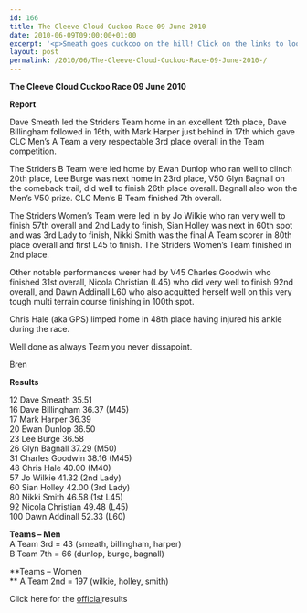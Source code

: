 ```yaml
---
id: 166
title: The Cleeve Cloud Cuckoo Race 09 June 2010
date: 2010-06-09T09:00:00+01:00
excerpt: '<p>Smeath goes cuckcoo on the hill! Click on the links to look at the photos and read all about the great club performances in this tough local off-road race, Brendan Ward (Club Chairman) Cleeve Cuckoo 09 June 2010 Photos Report Results</p>'
layout: post
permalink: /2010/06/The-Cleeve-Cloud-Cuckoo-Race-09-June-2010-/
---
```

**The Cleeve Cloud Cuckoo Race 09 June 2010** </p> 

**Report**

Dave Smeath led the Striders Team home in an excellent 12th place, Dave Billingham followed in 16th, with Mark Harper just behind in 17th which gave CLC Men&#8217;s A Team a very respectable 3rd place overall in the Team competition.

The Striders B Team were led home by Ewan Dunlop who ran well to clinch 20th place, Lee Burge was next home in 23rd place, V50 Glyn Bagnall on the comeback trail, did well to finish 26th place overall. Bagnall also won the Men&#8217;s V50 prize. CLC Men&#8217;s B Team finished 7th overall.

The Striders Women&#8217;s Team were led in by Jo Wilkie who ran very well to finish 57th overall and 2nd Lady to finish, Sian Holley was next in 60th spot and was 3rd Lady to finish, Nikki Smith was the final A Team scorer in 80th place overall and first L45 to finish. The Striders Women&#8217;s Team finished in 2nd place.

Other notable performances werer had by V45 Charles Goodwin who finished 31st overall, Nicola Christian (L45) who did very well to finish 92nd overall, and Dawn Addinall L60 who also acquitted herself well on this very tough multi terrain course finishing in 100th spot.

Chris Hale (aka GPS) limped home in 48th place having injured his ankle during the race.

Well done as always Team you never dissapoint.

Bren

<a name="Report"></a>**Results**</p> 

12 Dave Smeath 35.51  
16 Dave Billingham 36.37 (M45)  
17 Mark Harper 36.39  
20 Ewan Dunlop 36.50  
23 Lee Burge 36.58  
26 Glyn Bagnall 37.29 (M50)  
31 Charles Goodwin 38.16 (M45)  
48 Chris Hale 40.00 (M40)  
57 Jo Wilkie 41.32 (2nd Lady)  
60 Sian Holley 42.00 (3rd Lady)  
80 Nikki Smith 46.58 (1st L45)  
92 Nicola Christian 49.48 (L45)  
100 Dawn Addinall 52.33 (L60)

**Teams &#8211; Men**  
A Team 3rd = 43 (smeath, billingham, harper)  
B Team 7th = 66 (dunlop, burge, bagnall)</p> 

**Teams &#8211; Women  
** A Team 2nd = 197 (wilkie, holley, smith)

Click here for the <a href="http://www.clcstriders-runningclub.co.uk/documents/Cleeve Cloud final results 2010.xls" target="_blank" rel="nofollow">official</a>results

<map name="100109w.jpg">
  <area shape="RECT" coords="677,27,696,48" alt="Race Winner" />
  
  <area shape="RECT" coords="379,28,393,45" alt="Sarah Greef" />
  
  <area shape="RECT" coords="354,28,368,46" alt="Rachel Vines" />
  
  <area shape="RECT" coords="303,28,318,46" alt="Anna Maughan" />
  
  <area shape="RECT" coords="206,28,220,46" alt="Dawn Addinall" />
  
  <area shape="RECT" coords="86,28,103,46" alt="Alex Evans" />
</map>

<map name="100109m.jpg">
  <area shape="RECT" coords="63,31,76,45" alt="Clive Scott" />
  
  <area shape="RECT" coords="112,32,121,44" alt="Paul Davies" />
  
  <area shape="RECT" coords="118,32,129,43" alt="Paul Stonuary" />
  
  <area shape="RECT" coords="223,29,236,47" alt="James Gibbs" />
  
  <area shape="RECT" coords="255,29,264,42" alt="David Smeath" />
  
  <area shape="RECT" coords="263,28,272,43" alt="Chris Hale" />
  
  <area shape="RECT" coords="275,31,288,45" alt="Rob Shute" />
  
  <area shape="RECT" coords="308,31,321,45" alt="Billy Bradshaw" />
  
  <area shape="RECT" coords="582,29,594,46" alt="Will Ferguson" />
  
  <area shape="RECT" coords="680,30,694,45" alt="Race Winner" />
</map>
